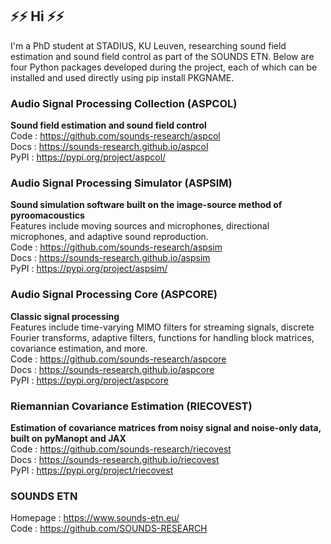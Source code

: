 ## ⚡⚡ Hi ⚡⚡
I'm a PhD student at STADIUS, KU Leuven, researching sound field estimation and sound field control as part of the SOUNDS ETN. Below are four Python packages developed during the project, each of which can be installed and used directly using pip install PKGNAME. 

### Audio Signal Processing Collection (ASPCOL)
**Sound field estimation and sound field control**  
Code : https://github.com/sounds-research/aspcol  
Docs : https://sounds-research.github.io/aspcol  
PyPI : https://pypi.org/project/aspcol/

### Audio Signal Processing Simulator (ASPSIM)
**Sound simulation software built on the image-source method of pyroomacoustics**  
Features include moving sources and microphones, directional microphones, and adaptive sound reproduction.  
Code : https://github.com/sounds-research/aspsim  
Docs : https://sounds-research.github.io/aspsim  
PyPI : https://pypi.org/project/aspsim/

### Audio Signal Processing Core (ASPCORE) 
**Classic signal processing**  
Features include time-varying MIMO filters for streaming signals, discrete Fourier transforms, adaptive filters, functions for handling block matrices, covariance estimation, and more.  
Code : https://github.com/sounds-research/aspcore  
Docs : https://sounds-research.github.io/aspcore  
PyPI : https://pypi.org/project/aspcore  

### Riemannian Covariance Estimation (RIECOVEST)
**Estimation of covariance matrices from noisy signal and noise-only data, built on pyManopt and JAX**  
Code : https://github.com/sounds-research/riecovest  
Docs : https://sounds-research.github.io/riecovest  
PyPI : https://pypi.org/project/riecovest  


### SOUNDS ETN
Homepage : https://www.sounds-etn.eu/  
Code : https://github.com/SOUNDS-RESEARCH  
<!--
**Pvjesper/Pvjesper** is a ✨ _special_ ✨ repository because its `README.md` (this file) appears on your GitHub profile.

Here are some ideas to get you started:

- 🔭 I’m currently working on ...
- 🌱 I’m currently learning ...
- 👯 I’m looking to collaborate on ...
- 🤔 I’m looking for help with ...
- 💬 Ask me about ...
- 📫 How to reach me: ...
- 😄 Pronouns: ...
- ⚡ Fun fact: ...
-->
